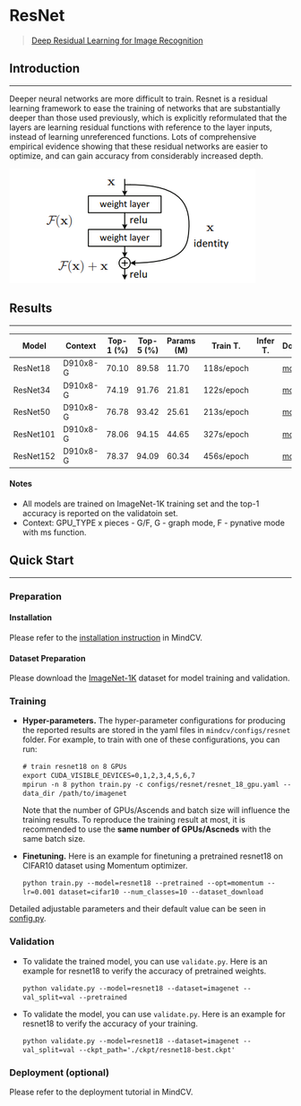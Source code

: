 # ResNet
> [Deep Residual Learning for Image Recognition](https://arxiv.org/pdf/1512.03385.pdf)

## Introduction
***

Deeper neural networks are more difficult to train. Resnet is a residual learning framework to ease the training of networks that are substantially deeper than those used previously, which is explicitly reformulated that the layers are learning residual functions with reference to the layer inputs, instead of learning unreferenced functions. Lots of comprehensive empirical evidence showing that these residual networks are easier to optimize, and can gain accuracy from considerably increased depth.

![](resnet.png)

## Results
***

| Model           | Context   |  Top-1 (%)  | Top-5 (%)  |  Params (M)    | Train T. | Infer T. |  Download | Config | Log |
|-----------------|-----------|-------|-------|------------|-------|--------|---|--------|--------------|
| ResNet18 | D910x8-G | 70.10 | 89.58 | 11.70 | 118s/epoch |  | [model]() | [cfg]() | [log]() |
| ResNet34 | D910x8-G | 74.19 | 91.76 | 21.81 | 122s/epoch |  | [model]() | [cfg]() | [log]() |
| ResNet50 | D910x8-G | 76.78 | 93.42 | 25.61 | 213s/epoch |  | [model]() | [cfg]() | [log]() |
| ResNet101 | D910x8-G | 78.06 | 94.15 | 44.65 | 327s/epoch |  | [model]() | [cfg]() | [log]() |
| ResNet152 | D910x8-G | 78.37 | 94.09 | 60.34 | 456s/epoch |  | [model]() | [cfg]() | [log]() |

#### Notes

- All models are trained on ImageNet-1K training set and the top-1 accuracy is reported on the validatoin set.
- Context: GPU_TYPE x pieces - G/F, G - graph mode, F - pynative mode with ms function.  

## Quick Start
***
### Preparation

#### Installation
Please refer to the [installation instruction](https://github.com/mindspore-ecosystem/mindcv#installation) in MindCV.

#### Dataset Preparation
Please download the [ImageNet-1K](https://www.image-net.org/download.php) dataset for model training and validation.

### Training

- **Hyper-parameters.** The hyper-parameter configurations for producing the reported results are stored in the yaml files in `mindcv/configs/resnet` folder. For example, to train with one of these configurations, you can run:

  ```shell
  # train resnet18 on 8 GPUs
  export CUDA_VISIBLE_DEVICES=0,1,2,3,4,5,6,7
  mpirun -n 8 python train.py -c configs/resnet/resnet_18_gpu.yaml --data_dir /path/to/imagenet
  ```
  
  Note that the number of GPUs/Ascends and batch size will influence the training results. To reproduce the training result at most, it is recommended to use the **same number of GPUs/Ascneds** with the same batch size.

- **Finetuning.** Here is an example for finetuning a pretrained resnet18 on CIFAR10 dataset using Momentum optimizer.

  ```shell
  python train.py --model=resnet18 --pretrained --opt=momentum --lr=0.001 dataset=cifar10 --num_classes=10 --dataset_download
  ```

Detailed adjustable parameters and their default value can be seen in [config.py](../../config.py).

### Validation

- To validate the trained model, you can use `validate.py`. Here is an example for resnet18 to verify the accuracy of
  pretrained weights.

  ```shell
  python validate.py --model=resnet18 --dataset=imagenet --val_split=val --pretrained
  ```

- To validate the model, you can use `validate.py`. Here is an example for resnet18 to verify the accuracy of your
  training.

  ```shell
  python validate.py --model=resnet18 --dataset=imagenet --val_split=val --ckpt_path='./ckpt/resnet18-best.ckpt'
  ```

### Deployment (optional)

Please refer to the deployment tutorial in MindCV.



